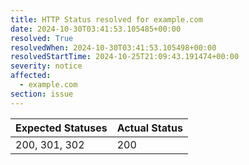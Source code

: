 ```yaml
---
title: HTTP Status resolved for example.com
date: 2024-10-30T03:41:53.105485+00:00
resolved: True
resolvedWhen: 2024-10-30T03:41:53.105498+00:00
resolvedStartTime: 2024-10-25T21:09:43.191474+00:00
severity: notice
affected:
  - example.com
section: issue
---
```


| Expected Statuses | Actual Status  |
|-------------------|----------------|
| 200, 301, 302 | 200 |
